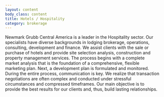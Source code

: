 ```yaml
---
layout: content
body_class: content
title: Hotels / Hospitality
category: brokerage
---
```

Newmark Grubb Central America is a leader in the Hospitality sector. Our specialists have diverse backgrounds in lodging brokerage, operations, consulting, development and finance. We assist clients with the sale or purchase of hotels and provide site selection analysis, construction and property management services.
The process begins with a complete market analysis that is the foundation of a comprehensive, flexible marketing plan. Next, a development plan is formulated and monitored. During the entire process, communication is key. We realize that transaction negotiations are often complex and conducted under stressful circumstances and compressed timeframes. Our main objective is to provide the best results for our clients and, thus, build lasting relationships.
